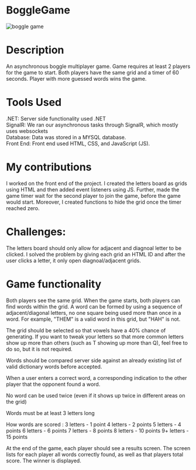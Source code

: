 # BoggleGame

![boggle game](https://user-images.githubusercontent.com/55166509/184927648-f494a160-848b-44bc-a220-a13116f63c0b.JPG)



# Description 
An asynchronous boggle multiplayer game. Game requires at least 2 players for the game to start. Both players have the same grid and a timer of 60 seconds.
Player with more guessed words wins the game.

# Tools Used

.NET: Server side functionality used .NET <br/>
SignalR: We ran our asynchronous tasks through SignalR, which mostly uses websockets <br/>
Database: Data was stored in a MYSQL database. <br/>
Front End: Front end used HTML, CSS, and JavaScript (JS). <br/>

# My contributions

I worked on the front end of the project. I created the letters board as grids using HTML and then added event listeners using JS.
Further, made the game timer wait for the second player to join the game, before the game would start. Moreover, I created functions to hide the grid once the
timer reached zero. 

# Challenges: 

The letters board should only allow for adjacent and diagnoal letter to be clicked. I solved the problem by giving each grid an HTML ID and after the user clicks
a letter, it only open diagnoal/adjacent grids.

# Game functionality

Both players see the same grid.  When the game starts, both players can find words within the grid.  A word can be formed by using a sequence of adjacent/diagonal letters, no one square being used more than once in a word.  For example, "THEM" is a valid word in this grid, but "HAH" is not. 

The grid should be selected so that vowels have a 40% chance of generating.  If you want to tweak your letters so that more common letters show up more than others (such as T showing up more than Q), feel free to do so, but it is not required. 

Words should be compared server side against an already existing list of valid dictionary words before accepted.

When a user enters a correct word, a corresponding indication to the other player that the opponent found a word. 

No word can be used twice (even if it shows up twice in different areas on the grid) 

Words must be at least 3 letters long

How words are scored :
3 letters - 1 point
4 letters - 2 points
5 letters - 4 points
6 letters - 6 points
7 letters - 8 points
8 letters - 10 points
9+ letters - 15 points

At the end of the game, each player should see a results screen.  The screen lists for each player all words correctly found, as well as that players total score.  The winner is displayed. 
